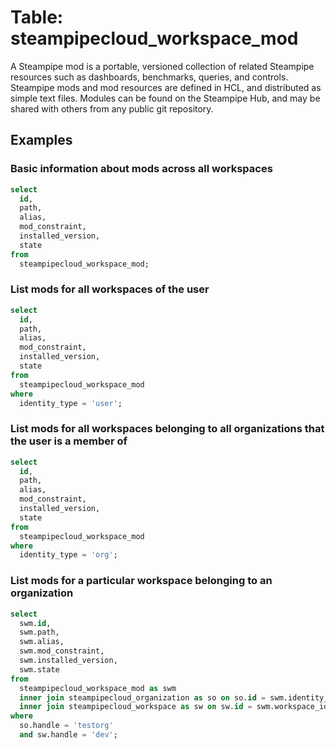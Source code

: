 # Table: steampipecloud_workspace_mod

A Steampipe mod is a portable, versioned collection of related Steampipe resources such as dashboards, benchmarks, queries, and controls. Steampipe mods and mod resources are defined in HCL, and distributed as simple text files. Modules can be found on the Steampipe Hub, and may be shared with others from any public git repository.

## Examples

### Basic information about mods across all workspaces

```sql
select
  id,
  path,
  alias,
  mod_constraint,
  installed_version,
  state
from
  steampipecloud_workspace_mod;
```

### List mods for all workspaces of the user

```sql
select
  id,
  path,
  alias,
  mod_constraint,
  installed_version,
  state
from
  steampipecloud_workspace_mod
where
  identity_type = 'user';
```

### List mods for all workspaces belonging to all organizations that the user is a member of

```sql
select
  id,
  path,
  alias,
  mod_constraint,
  installed_version,
  state
from
  steampipecloud_workspace_mod
where
  identity_type = 'org';
```

### List mods for a particular workspace belonging to an organization

```sql
select 
  swm.id,
  swm.path,
  swm.alias,
  swm.mod_constraint,
  swm.installed_version,
  swm.state
from 
  steampipecloud_workspace_mod as swm 
  inner join steampipecloud_organization as so on so.id = swm.identity_id
  inner join steampipecloud_workspace as sw on sw.id = swm.workspace_id
where
  so.handle = 'testorg'
  and sw.handle = 'dev';
```
